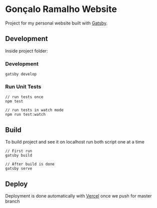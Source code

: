 <h1>
  Gonçalo Ramalho Website
</h1>

Project for my personal website built with [Gatsby](https://www.gatsbyjs.com/).

## Development

Inside project folder:

### Development

```
gatsby develop
```

### Run Unit Tests

```
// run tests once
npm test

// run tests in watch mode
npm run test:watch
```

## Build

To build project and see it on localhost run both script one at a time

```
// First run
gatsby build

// After build is done
gatsby serve
```

## Deploy

Deployment is done automatically with [Vercel](https://vercel.com) once we push for master branch
